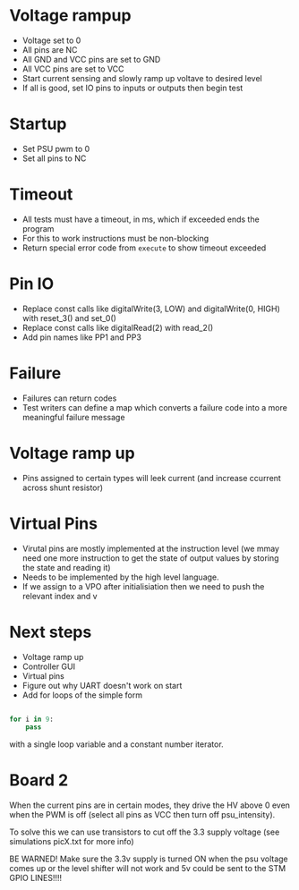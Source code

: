 # Voltage rampup

 - Voltage set to 0
 - All pins are NC
 - All GND and VCC pins are set to GND
 - All VCC pins are set to VCC
 - Start current sensing and slowly ramp up voltave to desired level
 - If all is good, set IO pins to inputs or outputs then begin test

# Startup

 - Set PSU pwm to 0
 - Set all pins to NC

# Timeout

 - All tests must have a timeout, in ms, which if exceeded ends the program
 - For this to work instructions must be non-blocking
 - Return special error code from `execute` to show timeout exceeded

# Pin IO

 - Replace const calls like digitalWrite(3, LOW) and digitalWrite(0, HIGH) with reset_3() and set_0()
 - Replace const calls like digitalRead(2) with read_2()
 - Add pin names like PP1 and PP3

# Failure

 - Failures can return codes
 - Test writers can define a map which converts a failure code into a more meaningful failure message

# Voltage ramp up

 - Pins assigned to certain types will leek current (and increase ccurrent across shunt resistor)

# Virtual Pins

- Virutal pins are mostly implemented at the instruction level (we mmay need one more instruction to get the state of output values by storing the state and reading it)
- Needs to be implemented by the high level language. 
- If we assign to a VPO after initialisiation then we need to push the relevant index and v

# Next steps

- Voltage ramp up
- Controller GUI
- Virtual pins
- Figure out why UART doesn't work on start
- Add for loops of the simple form 

```Python

for i in 9:
	pass

```

with a single loop variable and a constant number iterator.

# Board 2

When the current pins are in certain modes, they drive the HV above 0 even when the PWM is off (select all pins as VCC then turn off psu_intensity). 

To solve this we can use transistors to cut off the 3.3 supply voltage (see simulations picX.txt for more info)

BE WARNED! Make sure the 3.3v supply is turned ON when the psu voltage comes up or the level shifter will not work and 5v could be sent to the STM GPIO LINES!!!!